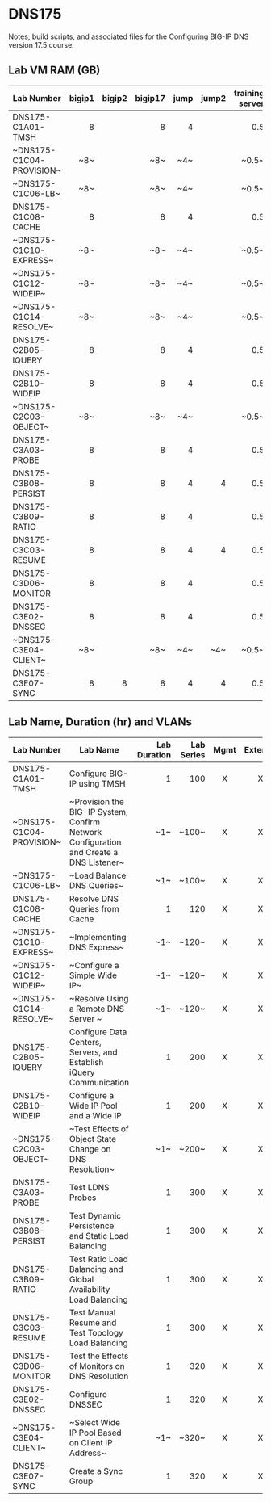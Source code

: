 # DNS175

Notes, build scripts, and associated files for the Configuring BIG-IP DNS version 17.5 course.

## Lab VM RAM (GB)

|Lab Number              |bigip1|bigip2|bigip17|jump|jump2|training server|SCF file                       |
|------------------------|-----:|-----:|------:|---:|----:|--------------:|-------------------------------|
|DNS175-C1A01-TMSH       |8     |      |8      |4   |     |0.5            |cfg_w_tmsh.scf                 |
|~DNS175-C1C04-PROVISION~|~8~   |      |~8~    |~4~ |     |~0.5~          |  ~*none*~                     |
|~DNS175-C1C06-LB~       |~8~   |      |~8~    |~4~ |     |~0.5~          |~create_dns_listener.scf~      |
|DNS175-C1C08-CACHE      |8     |      |8      |4   |     |0.5            |load_balance_dns_queries.scf   |
|~DNS175-C1C10-EXPRESS~  |~8~   |      |~8~    |~4~ |     |~0.5~          |~resolve_dns_queries_cache.scf~|
|~DNS175-C1C12-WIDEIP~   |~8~   |      |~8~    |~4~ |     |~0.5~          |~implement_dns_express.scf~    |
|~DNS175-C1C14-RESOLVE~  |~8~   |      |~8~    |~4~ |     |~0.5~          |~configure_simple_wideip.scf~  |
|DNS175-C2B05-IQUERY     |8     |      |8      |4   |     |0.5            ||
|DNS175-C2B10-WIDEIP     |8     |      |8      |4   |     |0.5            ||
|~DNS175-C2C03-OBJECT~   |~8~   |      |~8~    |~4~ |     |~0.5~          ||
|DNS175-C3A03-PROBE      |8     |      |8      |4   |     |0.5            ||
|DNS175-C3B08-PERSIST    |8     |      |8      |4   |4    |0.5            ||
|DNS175-C3B09-RATIO      |8     |      |8      |4   |     |0.5            ||
|DNS175-C3C03-RESUME     |8     |      |8      |4   |4    |0.5            ||
|DNS175-C3D06-MONITOR    |8     |      |8      |4   |     |0.5            ||
|DNS175-C3E02-DNSSEC     |8     |      |8      |4   |     |0.5            ||
|~DNS175-C3E04-CLIENT~   |~8~   |      |~8~    |~4~ |~4~  |~0.5~            ||
|DNS175-C3E07-SYNC       |8     |8     |8      |4   |4    |0.5            ||

## Lab Name, Duration (hr) and VLANs

|Lab Number              |Lab Name                                                                              |Lab Duration|Lab Series|Mgmt|External|Internal|
|------------------------|--------------------------------------------------------------------------------------|-----------:|---------:|:--:|:------:|:------:|
|DNS175-C1A01-TMSH       |Configure BIG-IP using TMSH                                                           |1           |100       |X   |X       |X       |
|~DNS175-C1C04-PROVISION~|~Provision the BIG-IP System, Confirm Network Configuration and Create a DNS Listener~|~1~         |~100~      |X   |X       |X       |
|~DNS175-C1C06-LB~       |~Load Balance DNS Queries~                                                            |~1~         |~100~       |X   |X       |X       |
|DNS175-C1C08-CACHE      |Resolve DNS Queries from Cache                                                        |1           |120       |X   |X       |X       |
|~DNS175-C1C10-EXPRESS~  |~Implementing DNS Express~                                                            |~1~         |~120~       |X   |X       |X       |
|~DNS175-C1C12-WIDEIP~   |~Configure a Simple Wide IP~                                                          |~1~         |~120~       |X   |X       |X       |
|~DNS175-C1C14-RESOLVE~  |~Resolve Using a Remote DNS Server ~                                                  |~1~         |~120~       |X   |X       |X       |
|DNS175-C2B05-IQUERY     |Configure Data Centers, Servers, and Establish iQuery Communication                   |1           |200       |X   |X       |X       |
|DNS175-C2B10-WIDEIP     |Configure a Wide IP Pool and a Wide IP                                                |1           |200       |X   |X       |X       |
|~DNS175-C2C03-OBJECT~   |~Test Effects of Object State Change on DNS Resolution~                               |~1~         |~200~       |X   |X       |X       |
|DNS175-C3A03-PROBE      |Test LDNS Probes                                                                      |1           |300       |X   |X       |X       |
|DNS175-C3B08-PERSIST    |Test Dynamic Persistence and Static Load Balancing                                    |1           |300       |X   |X       |X       |
|DNS175-C3B09-RATIO      |Test Ratio Load Balancing and Global Availability Load Balancing                      |1           |300       |X   |X       |X       |
|DNS175-C3C03-RESUME     |Test Manual Resume and Test Topology Load Balancing                                   |1           |300       |X   |X       |X       |
|DNS175-C3D06-MONITOR    |Test the Effects of Monitors on DNS Resolution                                        |1           |320       |X   |X       |X       |
|DNS175-C3E02-DNSSEC     |Configure DNSSEC                                                                      |1           |320       |X   |X       |X       |
|~DNS175-C3E04-CLIENT~   |~Select Wide IP Pool Based on Client IP Address~                                      |~1~         |~320~       |X   |X       |X       |
|DNS175-C3E07-SYNC       |Create a Sync Group                                                                   |1           |320       |X   |X       |X       |
